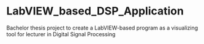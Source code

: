 # LabVIEW_based_DSP_Application
Bachelor thesis project to create a LabVIEW-based program as a visualizing tool for lecturer in Digital Signal Processing

